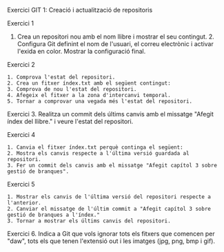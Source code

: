 Exercici GIT 1: Creació i actualització de repositoris


Exercici 1

1. Crea un repositori nou amb el nom llibre i mostrar el seu contingut.
    2. Configura Git definint el nom de l'usuari, el correu electrònic i activar l'exida en color. Mostrar la configuració final.


Exercici 2

    1. Comprova l'estat del repositori.
    2. Crea un fitxer índex.txt amb el següent contingut:
    3. Comprova de nou l'estat del repositori.
    4. Afegeix el fitxer a la zona d'intercanvi temporal.
    5. Tornar a comprovar una vegada més l'estat del repositori.


Exercici 3. Realitza un commit dels últims canvis amb el missatge "Afegit índex del llibre." i veure l'estat del repositori.


Exercici 4

    1. Canvia el fitxer índex.txt perquè continga el següent:
    2. Mostra els canvis respecte a l'última versió guardada al repositori.
    3. Fer un commit dels canvis amb el missatge "Afegit capítol 3 sobre gestió de branques".


Exercici 5

    1. Mostrar els canvis de l'última versió del repositori respecte a l'anterior.
    2. Canviar el missatge de l'últim commit a "Afegit capítol 3 sobre gestió de branques a l'índex."
    3. Tornar a mostrar els últims canvis del repositori.

Exercici 6. Indica a Git que vols ignorar tots els fitxers que comencen per "daw", tots els que tenen l'extensió out i les imatges (jpg, png, bmp i gif).
